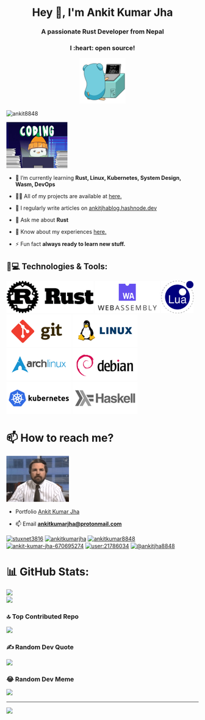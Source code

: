 <h1 align="center">Hey 👋, I'm Ankit Kumar Jha</h1>
<h3 align="center">A passionate Rust Developer from Nepal </h3>
<h3 align="center">I :heart: open source!</h3>
  

<p align="center">
  <img src="https://github.com/Ankit8848/Ankit8848/blob/main/assets/go.gif"  height="120" />
  
</p>



<p align="left"> <img src="https://komarev.com/ghpvc/?username=ankit8848&label=Profile%20views&color=0e75b6&style=flat" alt="ankit8848" /> </p>

<p align="left">
<img src="https://github.com/Ankit8848/Ankit8848/blob/main/assets/coding.gif"  height="120" />
</p>

- 🌱 I’m currently learning **Rust, Linux, Kubernetes, System Design, Wasm, DevOps**

- 👨‍💻 All of my projects are available at [here.](https://ankitjha.live/)

- 📝 I regularly write articles on [ankitjhablog.hashnode.dev](https://ankitjhablog.hashnode.dev/)

- 💬 Ask me about **Rust**

- 📄 Know about my experiences [here.](https://ankitjha.live/)

- ⚡ Fun fact **always ready to learn new stuff.**

## 🚀💻 Technologies & Tools:


  <p float="left">
   <img src="https://github.com/Ankit8848/Ankit8848/blob/main/assets/rust-lang-official.svg"  height="85" />
   <img src="https://github.com/Ankit8848/Ankit8848/blob/main/assets/webassembly.svg"  height="85" color: white/>
   <img src="https://github.com/Ankit8848/Ankit8848/blob/main/assets/lua-official.svg"  height="85" />
   <img src="https://github.com/Ankit8848/Ankit8848/blob/main/assets/git-scm.svg"  height="85" />
   <img src="https://github.com/Ankit8848/Ankit8848/blob/main/assets/linux.svg"  height="85" />
   <img src="https://github.com/Ankit8848/Ankit8848/blob/main/assets/archlinux.svg"  height="85" />
   <img src="https://github.com/Ankit8848/Ankit8848/blob/main/assets/debian.svg"  height="85" />
   <img src="https://github.com/Ankit8848/Ankit8848/blob/main/assets/kubernetes.svg"  height="85" />
  <img src="https://github.com/Ankit8848/Ankit8848/blob/main/assets/haskell.svg"  height="85" />
   

</p>




# 📫 How to reach me?

<p align="left">
<img src="https://github.com/Ankit8848/Ankit8848/blob/main/assets/devops.gif" height="120"/>
</p>

- Portfolio [Ankit Kumar Jha](https://ankitjha.live/)

- 📫 Email **ankitkumarjha@protonmail.com**

 <p float="centre">
<a href="https://bsky.app/profile/ankitkumarjha.bsky.social" target="blank"><img align="center" src="https://cdn.jsdelivr.net/npm/simple-icons@14.0.1/icons/bluesky.svg" alt="stuxnet3816" height="30" width="40" /></a>
<a href="https://mastodon.social/@ankitkumarjha" target="blank"><img align="center" src="https://cdn.jsdelivr.net/npm/simple-icons@14.0.1/icons/mastodon.svg" alt="ankitkumarjha" height="30" width="40" /></a>
<a href="https://x.com/ankitkumar8848" target="blank"><img align="center" src="https://cdn.jsdelivr.net/npm/simple-icons@14.0.1/icons/x.svg" alt="ankitkumar8848" height="30" width="40" /></a>
<a href="https://linkedin.com/in/ankit-kumar-jha-670695274" target="blank"><img align="center" src="https://raw.githubusercontent.com/rahuldkjain/github-profile-readme-generator/master/src/images/icons/Social/linked-in-alt.svg" alt="ankit-kumar-jha-670695274" height="30" width="40" /></a>
<a href="https://stackoverflow.com/users/user:21786034" target="blank"><img align="center" src="https://cdn.jsdelivr.net/npm/simple-icons@14.0.1/icons/stackoverflow.svg" alt="user:21786034" height="30" width="40" /></a>
<a href="https://hashnode.com/@ankitjha8848" target="blank"><img align="center" src="https://cdn.jsdelivr.net/npm/simple-icons@14.0.1/icons/hashnode.svg" alt="@ankitjha8848" height="30" width="40" /></a>
</p>


# 📊 GitHub Stats:
![](https://github-readme-streak-stats.herokuapp.com/?user=ankit8848&theme=dark&hide_border=false)<br/>
![](https://github-readme-stats.vercel.app/api/top-langs/?username=ankit8848&theme=dark&hide_border=false&include_all_commits=true&count_private=true&layout=compact)

### 🔝 Top Contributed Repo
![](https://github-contributor-stats.vercel.app/api?username=ankit8848&limit=5&theme=radical&combine_all_yearly_contributions=true)

### ✍️ Random Dev Quote
![](https://quotes-github-readme.vercel.app/api?type=horizontal&theme=merko)

### 😂 Random Dev Meme
<img src='https://randommeme-five.vercel.app/' style="height: 400px;"/>

---
[![](https://visitcount.itsvg.in/api?id=ankit8848&icon=5&color=0)](https://visitcount.itsvg.in)

